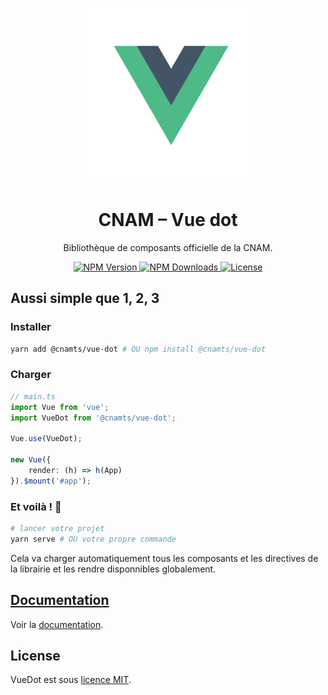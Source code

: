 <p align="center">
	<a
		href="https://assurance-maladie-digital.github.io/vue-dot/"
		target="_blank"
		rel="noopener noreferrer"
	>
		<img
			width="280"
			src="./docs/.vuepress/public/vue.js.svg"
			alt="VueDot"
		>
	</a>
</p>

<h1 align="center">CNAM – Vue dot</h1>

<p align="center">Bibliothèque de composants officielle de la CNAM.</p>

<p align="center">
	<a href="https://www.npmjs.com/package/@cnamts/vue-dot">
		<img
			src="https://img.shields.io/npm/v/@cnamts/vue-dot.svg?style=flat-square"
			alt="NPM Version"
		>
	</a>
	<a href="https://www.npmjs.com/package/@cnamts/vue-dot">
		<img
			src="https://img.shields.io/npm/dw/@cnamts/vue-dot.svg?style=flat-square"
			alt="NPM Downloads"
		>
	</a>
	<a
		href="https://github.com/assurance-maladie-digital/vue-dot/blob/master/LICENSE">
		<img
			src="https://img.shields.io/badge/license-MIT-brightgreen.svg?style=flat-square"
			alt="License"
		>
	</a>
</p>

## Aussi simple que 1, 2, 3

### Installer

``` bash
yarn add @cnamts/vue-dot # OU npm install @cnamts/vue-dot
```

### Charger

```ts
// main.ts
import Vue from 'vue';
import VueDot from '@cnamts/vue-dot';

Vue.use(VueDot);

new Vue({
    render: (h) => h(App)
}).$mount('#app');
```

### Et voilà ! 🎉

``` bash
# lancer votre projet
yarn serve # OU votre propre commande
```
Cela va charger automatiquement tous les composants et les directives de la librairie et les rendre disponnibles globalement.

## [Documentation](https://assurance-maladie-digital.github.io/vue-dot/)

Voir la [documentation](https://assurance-maladie-digital.github.io/vue-dot/).

## License

VueDot est sous [licence MIT](./LICENSE).
